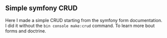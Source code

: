 ## Simple symfony CRUD
Here I made a simple CRUD starting from the symfony form documentation.
I did it without the `bin console make:crud` command. To learn more bout forms and doctrine.




